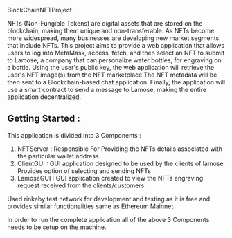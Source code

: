  BlockChainNFTProject

NFTs (Non-Fungible Tokens) are digital assets that are stored on the blockchain, making them unique and non-transferable. As NFTs become more widespread, many businesses are developing new market segments that include NFTs. This project aims to provide a web application that allows users to log into MetaMask, access, fetch, and then select an NFT to submit to Lamose, a company that can personalize water bottles, for engraving on a bottle. Using the user's public key, the web application will retrieve the user's NFT image(s) from the NFT marketplace.The NFT metadata will be then sent to a Blockchain-based chat application. Finally, the application will use a smart contract to send a message to Lamose, making the entire application decentralized.

## Getting Started :
This application is divided into 3 Components :
1) NFTServer : Responsible For Providing the NFTs details associated with the particular wallet address.
2) ClientGUI : GUI application designed to be used by the clients of lamose. Provides option of selecting and sending NFTs
3) LamoseGUI : GUI application created to view the NFTs engraving request received from the clients/customers.

Used rinkeby test network for development and testing as it is free and provides similar functionalities same as Ethereum Mainnet 


In order to run the complete application all of the above 3 Components needs to be setup on the machine.
